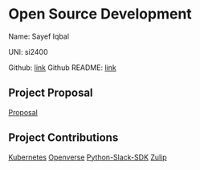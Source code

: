 # Open Source Development

Name: Sayef Iqbal

UNI: si2400

Github: [link](https://github.com/sayefiqb)
Github README: [link](https://github.com/sayefiqb/sayefiqb/blob/main/README.md)


## Project Proposal
[Proposal](./projects/python/kms-encryption-tool.md)


## Project Contributions
[Kubernetes](./projects/python/kubernetes.md)
[Openverse](./projects/python/openverse-api.md)
[Python-Slack-SDK](./projects/python/python-slack-sdk.md)
[Zulip](./projects/python/zulip.md)